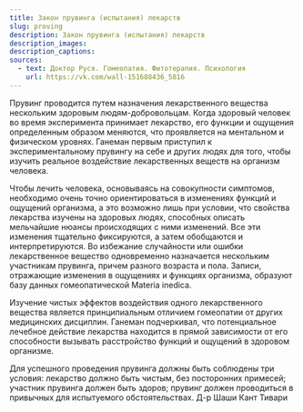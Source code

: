 ```yaml
---
title: Закон прувинга (испытания) лекарств
slug: proving
description: Закон прувинга (испытания) лекарств
description_images: 
description_captions: 
sources:
  - text: Доктор Руся. Гомеопатия. Фитотерапия. Психология
    url: https://vk.com/wall-151688436_5816
---
```

Прувинг проводится путем назначения лекарственного вещества нескольким здоровым людям-добровольцам. Когда здоровый человек во время эксперимента принимает лекарство, его функции и ощущения определенным образом меняются, что проявляется на ментальном и физическом уровнях. Ганеман первым приступил к экспериментальному прувингу на себе и других людях для того, чтобы изучить реальное воздействие лекарственных веществ на организм человека.

Чтобы лечить человека, основываясь на совокупности симптомов, необходимо очень точно ориентироваться в изменениях функций и ощущений организма, а это возможно лишь при условии, что свойства лекарства изучены на здоровых людях, способных описать мельчайшие нюансы происходящих с ними изменений. Все эти изменения тщательно фиксируются, а затем обобщаются и интерпретируются. Во избежание случайности или ошибки лекарственное вещество одновременно назначается нескольким участникам прувинга, причем разного возраста и пола. Записи, отражающие изменения в ощущениях и функциях организма, образуют базу данных гомеопатической Materia inedica.

Изучение чистых эффектов воздействия одного лекарственного вещества является принципиальным отличием гомеопатии от других медицинских дисциплин. Ганеман подчеркивал, что потенциальное лечебное действие лекарства находится в прямой зависимости от его способности вызывать расстройство функций и ощущений в здоровом организме.

Для успешного проведения прувинга должны быть соблюдены три условия: лекарство должно быть чистым, без посторонних примесей; участник прувинга должен быть здоров; прувинг должен проводиться в привычных для испытуемого обстоятельствах.
Д-р Шаши Кант Тивари